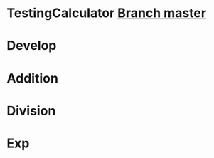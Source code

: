 # TestingCalculator [Branch master](https://github.com/Er1ck-Esp1n0sa/testing-calculator)

# Develop

# Addition

# Division

# Exp